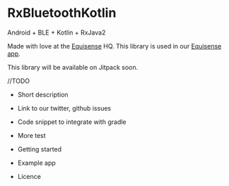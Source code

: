 # RxBluetoothKotlin
Android + BLE + Kotlin + RxJava2

Made with love at the [Equisense](http://equisense.com) HQ. This library is used in our [Equisense app](https://play.google.com/store/apps/details?id=com.equisense.motions).

This library will be available on Jitpack soon.

//TODO 

- Short description

- Link to our twitter, github issues

- Code snippet to integrate with gradle

- More test

- Getting started

- Example app

- Licence
